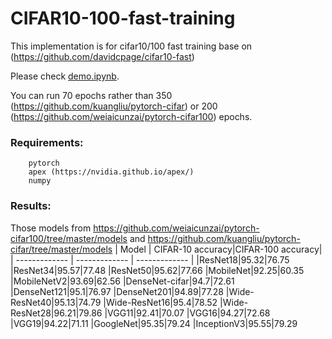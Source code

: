# CIFAR10-100-fast-training

This implementation is for cifar10/100 fast training base on (https://github.com/davidcpage/cifar10-fast)

Please check [demo.ipynb](https://github.com/WeihaoZhuang/cifar10-100-fast-training/blob/master/demo.ipynb).

You can run 70 epochs rather than 350 (https://github.com/kuangliu/pytorch-cifar) or 200 (https://github.com/weiaicunzai/pytorch-cifar100) epochs.

### Requirements:

        pytorch
        apex (https://nvidia.github.io/apex/)
        numpy
        
### Results:

Those models  from https://github.com/weiaicunzai/pytorch-cifar100/tree/master/models and https://github.com/kuangliu/pytorch-cifar/tree/master/models
| Model  | CIFAR-10 accuracy|CIFAR-100 accuracy|
| ------------- | ------------- |  ------------- | 
|ResNet18|95.32|76.75
|ResNet34|95.57|77.48
|ResNet50|95.62|77.66
|MobileNet|92.25|60.35
|MobileNetV2|93.69|62.56
|DenseNet-cifar|94.7|72.61
|DenseNet121|95.1|76.97
|DenseNet201|94.89|77.28
|Wide-ResNet40|95.13|74.79
|Wide-ResNet16|95.4|78.52
|Wide-ResNet28|96.21|79.86
|VGG11|92.41|70.07
|VGG16|94.27|72.68
|VGG19|94.22|71.11
|GoogleNet|95.35|79.24
|InceptionV3|95.55|79.29



































